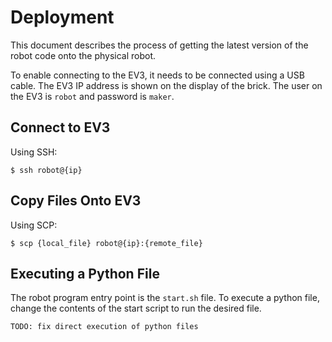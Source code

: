 # Deployment
This document describes the process of getting the latest version of the robot code onto the physical robot.

To enable connecting to the EV3, it needs to be connected using a USB cable.
The EV3 IP address is shown on the display of the brick.
The user on the EV3 is `robot` and password is `maker`.

## Connect to EV3
Using SSH:

```
$ ssh robot@{ip}
```

## Copy Files Onto EV3
Using SCP:

```
$ scp {local_file} robot@{ip}:{remote_file}
```

## Executing a Python File
The robot program entry point is the `start.sh` file.
To execute a python file, change the contents of the start script to run the desired file.

`TODO: fix direct execution of python files`
